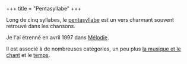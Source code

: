 +++
title = "Pentasyllabe"
+++

Long de cinq syllabes, le [pentasyllabe](https://fr.wikipedia.org/wiki/Pentasyllabe) est un vers charmant souvent retrouvé dans les chansons.

Je l'ai étrenné en avril 1997 dans [Mélodie](../../seasons/3_troisieme_saison/melodie).

Il est associé à de nombreuses catégories, un peu plus [la musique et le chant](/categories/musique-et-chant) et le [temps](/categories/temps).
